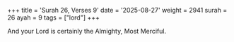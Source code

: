 +++
title = 'Surah 26, Verses 9'
date = '2025-08-27'
weight = 2941
surah = 26
ayah = 9
tags = ["lord"]
+++

And your Lord is certainly the Almighty, Most Merciful.